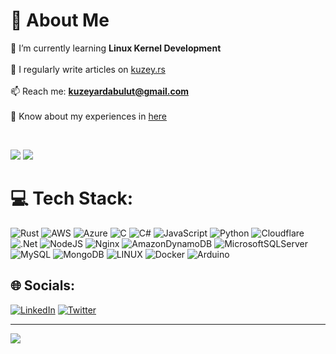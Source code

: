  # 💫 About Me
🌱 I’m currently learning **Linux Kernel Development**<br><br>📝 I regularly write articles on [kuzey.rs](https://kuzey.rs)<br><br>📫 Reach me: **kuzeyardabulut@gmail.com**<br><br>📄 Know about my experiences in [here](https://kuzeyardabulut.com/Kuzey's_Resume.pdf)

<br>

![](https://github-readme-stats.vercel.app/api?username=kuzeyardabulut&theme=darcula&hide_border=false&include_all_commits=true&count_private=false)
![](https://github-readme-stats.vercel.app/api/top-langs/?username=kuzeyardabulut&theme=darcula&hide_border=false&include_all_commits=true&count_private=false&layout=compact)


# 💻 Tech Stack:
![Rust](https://img.shields.io/badge/rust-%23000000.svg?style=for-the-badge&logo=rust&logoColor=white) ![AWS](https://img.shields.io/badge/AWS-%23FF9900.svg?style=for-the-badge&logo=amazon-aws&logoColor=white) ![Azure](https://img.shields.io/badge/azure-%230072C6.svg?style=for-the-badge&logo=azure-devops&logoColor=white) ![C](https://img.shields.io/badge/c-%2300599C.svg?style=for-the-badge&logo=c&logoColor=white) ![C#](https://img.shields.io/badge/c%23-%23239120.svg?style=for-the-badge&logo=c-sharp&logoColor=white) ![JavaScript](https://img.shields.io/badge/javascript-%23323330.svg?style=for-the-badge&logo=javascript&logoColor=%23F7DF1E) ![Python](https://img.shields.io/badge/python-3670A0?style=for-the-badge&logo=python&logoColor=ffdd54)  ![Cloudflare](https://img.shields.io/badge/Cloudflare-F38020?style=for-the-badge&logo=Cloudflare&logoColor=white) ![.Net](https://img.shields.io/badge/.NET-5C2D91?style=for-the-badge&logo=.net&logoColor=white) ![NodeJS](https://img.shields.io/badge/node.js-6DA55F?style=for-the-badge&logo=node.js&logoColor=white) ![Nginx](https://img.shields.io/badge/nginx-%23009639.svg?style=for-the-badge&logo=nginx&logoColor=white) ![AmazonDynamoDB](https://img.shields.io/badge/Amazon%20DynamoDB-4053D6?style=for-the-badge&logo=Amazon%20DynamoDB&logoColor=white) ![MicrosoftSQLServer](https://img.shields.io/badge/Microsoft%20SQL%20Sever-CC2927?style=for-the-badge&logo=microsoft%20sql%20server&logoColor=white) ![MySQL](https://img.shields.io/badge/mysql-%2300f.svg?style=for-the-badge&logo=mysql&logoColor=white) ![MongoDB](https://img.shields.io/badge/MongoDB-%234ea94b.svg?style=for-the-badge&logo=mongodb&logoColor=white) ![LINUX](https://img.shields.io/badge/Linux-FCC624?style=for-the-badge&logo=linux&logoColor=black) ![Docker](https://img.shields.io/badge/docker-%230db7ed.svg?style=for-the-badge&logo=docker&logoColor=white) ![Arduino](https://img.shields.io/badge/-Arduino-00979D?style=for-the-badge&logo=Arduino&logoColor=white)


## 🌐 Socials:
[![LinkedIn](https://img.shields.io/badge/LinkedIn-%230077B5.svg?logo=linkedin&logoColor=white)](https://linkedin.com/in/kuzeyardabulut) [![Twitter](https://img.shields.io/badge/Twitter-%231DA1F2.svg?logo=Twitter&logoColor=white)](https://twitter.com/kuzeyardabulut) 


---
[![](https://visitcount.itsvg.in/api?id=kuzeyardabulut&icon=2&color=7)](https://visitcount.itsvg.in)

<!-- Proudly created with GPRM ( https://gprm.itsvg.in ) -->
